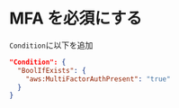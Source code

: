 # MFA を必須にする

`Condition`に以下を追加

```json
"Condition": {
  "BoolIfExists": {
    "aws:MultiFactorAuthPresent": "true"
  }
}
```
